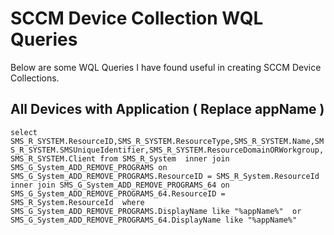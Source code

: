 # SCCM Device Collection WQL Queries
Below are some WQL Queries I have found useful in creating SCCM Device Collections. 

## All Devices with Application ( Replace appName )
`select SMS_R_SYSTEM.ResourceID,SMS_R_SYSTEM.ResourceType,SMS_R_SYSTEM.Name,SMS_R_SYSTEM.SMSUniqueIdentifier,SMS_R_SYSTEM.ResourceDomainORWorkgroup,SMS_R_SYSTEM.Client from SMS_R_System  inner join SMS_G_System_ADD_REMOVE_PROGRAMS on SMS_G_System_ADD_REMOVE_PROGRAMS.ResourceID = SMS_R_System.ResourceId  inner join SMS_G_System_ADD_REMOVE_PROGRAMS_64 on SMS_G_System_ADD_REMOVE_PROGRAMS_64.ResourceID = SMS_R_System.ResourceId  where SMS_G_System_ADD_REMOVE_PROGRAMS.DisplayName like "%appName%"  or SMS_G_System_ADD_REMOVE_PROGRAMS_64.DisplayName like "%appName%"`

